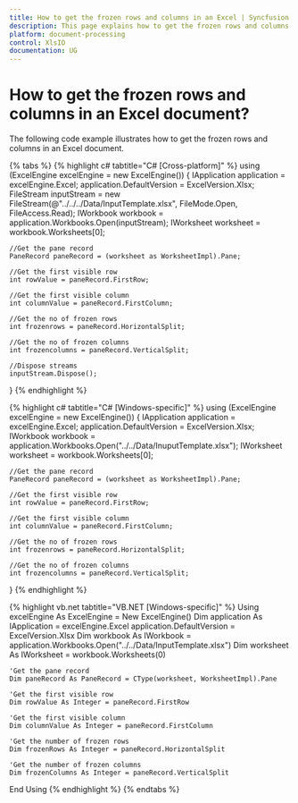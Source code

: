 ```yaml
---
title: How to get the frozen rows and columns in an Excel | Syncfusion.
description: This page explains how to get the frozen rows and columns in an Excel document using Syncfusion .NET Excel library (XlsIO).
platform: document-processing
control: XlsIO
documentation: UG
---
```


# How to get the frozen rows and columns in an Excel document?

The following code example illustrates how to get the frozen rows and columns in an Excel document.

{% tabs %}
{% highlight c# tabtitle="C# [Cross-platform]" %}
using (ExcelEngine excelEngine = new ExcelEngine())
{
    IApplication application = excelEngine.Excel;
    application.DefaultVersion = ExcelVersion.Xlsx;
    FileStream inputStream = new FileStream(@"../../../Data/InputTemplate.xlsx", FileMode.Open, FileAccess.Read);
    IWorkbook workbook = application.Workbooks.Open(inputStream);
    IWorksheet worksheet = workbook.Worksheets[0];

    //Get the pane record
    PaneRecord paneRecord = (worksheet as WorksheetImpl).Pane;

    //Get the first visible row
    int rowValue = paneRecord.FirstRow;

    //Get the first visible column
    int columnValue = paneRecord.FirstColumn;

    //Get the no of frozen rows
    int frozenrows = paneRecord.HorizontalSplit;

    //Get the no of frozen columns
    int frozencolumns = paneRecord.VerticalSplit;

    //Dispose streams
    inputStream.Dispose();
}
{% endhighlight %}

{% highlight c# tabtitle="C# [Windows-specific]" %}
using (ExcelEngine excelEngine = new ExcelEngine())
{
    IApplication application = excelEngine.Excel;
    application.DefaultVersion = ExcelVersion.Xlsx;
    IWorkbook workbook = application.Workbooks.Open("../../Data/InuputTemplate.xlsx");
    IWorksheet worksheet = workbook.Worksheets[0];

    //Get the pane record
    PaneRecord paneRecord = (worksheet as WorksheetImpl).Pane;

    //Get the first visible row
    int rowValue = paneRecord.FirstRow;

    //Get the first visible column
    int columnValue = paneRecord.FirstColumn;

    //Get the no of frozen rows
    int frozenrows = paneRecord.HorizontalSplit;

    //Get the no of frozen columns
    int frozencolumns = paneRecord.VerticalSplit;
}
{% endhighlight %}

{% highlight vb.net tabtitle="VB.NET [Windows-specific]" %}
Using excelEngine As ExcelEngine = New ExcelEngine()
    Dim application As IApplication = excelEngine.Excel
    application.DefaultVersion = ExcelVersion.Xlsx
    Dim workbook As IWorkbook = application.Workbooks.Open("../../Data/InputTemplate.xlsx")
    Dim worksheet As IWorksheet = workbook.Worksheets(0)

    'Get the pane record
    Dim paneRecord As PaneRecord = CType(worksheet, WorksheetImpl).Pane

    'Get the first visible row
    Dim rowValue As Integer = paneRecord.FirstRow

    'Get the first visible column
    Dim columnValue As Integer = paneRecord.FirstColumn

    'Get the number of frozen rows
    Dim frozenRows As Integer = paneRecord.HorizontalSplit

    'Get the number of frozen columns
    Dim frozenColumns As Integer = paneRecord.VerticalSplit
End Using
{% endhighlight %}
{% endtabs %}